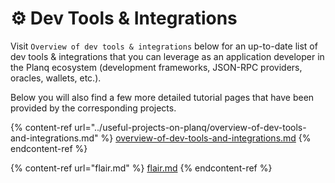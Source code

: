 # ⚙ Dev Tools & Integrations

Visit `Overview of dev tools & integrations` below for an up-to-date list of dev tools & integrations that you can leverage as an application developer in the Planq ecosystem (development frameworks, JSON-RPC providers, oracles, wallets, etc.).

Below you will also find a few more detailed tutorial pages that have been provided by the corresponding projects.

{% content-ref url="../useful-projects-on-planq/overview-of-dev-tools-and-integrations.md" %}
[overview-of-dev-tools-and-integrations.md](../useful-projects-on-planq/overview-of-dev-tools-and-integrations.md)
{% endcontent-ref %}

{% content-ref url="flair.md" %}
[flair.md](flair.md)
{% endcontent-ref %}



